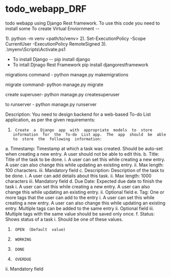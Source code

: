 # todo_webapp_DRF
todo webapp using Django Rest framework.
To use this code you need to install some 
To create Virtual Enviornment --

1). python -m venv <path/to/venv>
2). Set-ExecutionPolicy -Scope CurrentUser -ExecutionPolicy RemoteSigned
3). .\myenv\Scripts\Activate.ps1

- To install Django --
   pip install django
- To intall Djnago Rest Framework
   pip install djangorestframework
  
 migrations command -
    python manage.py makemigrations
    
migrate command- 
    python manage.py migrate
    
create superuser-
    python manage.py createsuperuser 
    
to runserver -
    python manage.py runserver
    
    
Description:  You  need  to  design  backend  for  a  web-based  To-do  List  application,  as  per  the given  requirements:
1.      Create  a  Django  app  with  appropriate  models  to  store  information  for  the  To-do  List app.  The  app  should  be  able  to  store  the  following  information:
a.      Timestamp:  Timestamp  at  which  a  task  was  created.
Should  be  auto-set  when  creating  a  new  entry.  A  user  should  not  be  able  to edit  this.
b.      Title:  Title  of  the  task  to  be  done.
i.             A  user  can  set  this  while  creating  a  new  entry.  A  user  can  also  change this  while  updating  an  existing  entry.
ii.             Max  length:  100  characters.
iii.             Mandatory  field
c.      Description:  Description  of  the  task  to  be  done.
i.             A  user  can  add  details  about  this  task.
ii.             Max  length:  1000  characters
iii.             Mandatory  field
d.      Due  Date:  Expected  due  date  to  finish  the  task
i.             A  user  can  set  this  while  creating  a  new  entry.  A  user  can  also  change this  while  updating  an  existing  entry.
ii.             Optional  field
e.      Tag:  One  or  more  tags  that  the  user  can  add  to  the  entry
i. A user can set this while creating a new entry. A user can also change this while updating an existing entry. Multiple tags can be added to the same entry
ii.             Optional  field
iii.             Multiple  tags  with  the  same  value  should  be  saved  only  once.
f.        Status:  Shows  status  of  a  task
i.             Should  be  one  of  these  values.
1.      OPEN  (Default  value)
2.      WORKING
3.      DONE
4.      OVERDUE
ii.             Mandatory  field
  
  
   
